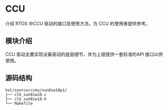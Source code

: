 # CCU

介绍 RTOS 中CCU 驱动的接口及使用方法，为 CCU 的使用者提供参考。

## 模块介绍

CCU 驱动主要实现设备驱动的底层细节，并为上层提供一套标准的API 接口以供使用。

## 源码结构

```
hal/source/ccmu/sun8iw18p1/
├── clk_sun8iw18.c
├── clk_sun8iw18.h
└── Makefile
```

